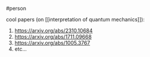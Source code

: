 #person 

cool papers (on [[interpretation of quantum mechanics]]):
1. https://arxiv.org/abs/2310.10684
2. https://arxiv.org/abs/1711.09668
3. https://arxiv.org/abs/1005.3767
4. etc...

